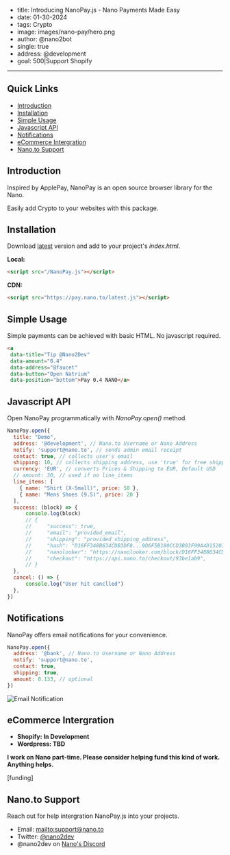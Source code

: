 - title: Introducing NanoPay.js - Nano Payments Made Easy
- date: 01-30-2024
- tags: Crypto
- image: images/nano-pay/hero.png
- author: @nano2bot
- single: true
- address: @development
- goal: 500|Support Shopify

-----

## Quick Links

- [Introduction](#introduction)
- [Installation](#installation)
- [Simple Usage](#simple-started)
- [Javascript API](#javascript-api)
- [Notifications](#notifications)
- [eCommerce Intergration](#e-commerce-intergration)
- [Nano.to Support](#support)

## Introduction

Inspired by ApplePay, NanoPay is an open source browser library for the Nano. 

Easily add Crypto to your websites with this package.

## Installation

Download [latest](https://raw.githubusercontent.com/fwd/nano-pay/master/latest.js) version and add to your project's *index.html*.

**Local:**
```html
<script src="/NanoPay.js"></script>
```

**CDN:**
```html
<script src="https://pay.nano.to/latest.js"></script>
```

## Simple Usage

Simple payments can be achieved with basic HTML. No javascript required. 

```html
<a 
 data-title="Tip @Nano2Dev" 
 data-amount="0.4" 
 data-address="@faucet" 
 data-button="Open Natrium" 
 data-position="bottom">Pay 0.4 NANO</a>
```

## Javascript API

Open NanoPay programmatically with *NanoPay.open()* method.

```javascript
NanoPay.open({ 
  title: "Demo",
  address: '@development', // Nano.to Username or Nano Address
  notify: 'support@nano.to', // sends admin email receipt
  contact: true, // collects user's email
  shipping: 10, // collects shipping address, use 'true' for free shipping
  currency: 'EUR', // converts Prices & Shipping to EUR, Default USD
  // amount: 30, // used if no line_items
  line_items: [
    { name: "Shirt (X-Small)", price: 50 }, 
    { name: "Mens Shoes (9.5)", price: 20 }
  ],
  success: (block) => {
      console.log(block)
      // {
      //     "success": true,
      //     "email": "provided_email",
      //     "shipping": "provided_shipping_address",
      //     "hash": "D16FF348B634CDB3DF8...9D6F5B180CCD3B93F99A4D15203",
      //     "nanolooker": "https://nanolooker.com/block/D16FF348B634CDB3DF8...9D6F5B180CCD3B93F99A4D15203"
      //     "checkout": "https://api.nano.to/checkout/93be1ab9",
      // }
  },
  cancel: () => {
      console.log("User hit canclled")
  },
})
```

## Notifications

NanoPay offers email notifications for your convenience. 

```javascript
NanoPay.open({ 
  address: '@bank', // Nano.to Username or Nano Address
  notify: 'support@nano.to',
  contact: true,
  shipping: true,
  amount: 0.133, // optional
})
```

![Email Notification](../../images/nano-pay/email.png)

## eCommerce Intergration

- **Shopify: In Development**
- **Wordpress: TBD**

**I work on Nano part-time. Please consider helping fund this kind of work. Anything helps.**

[funding]

## Nano.to Support

Reach out for help intergration NanoPay.js into your projects.

- Email: [mailto:support@nano.to](support@nano.to)
- Twitter: [@nano2dev](https://twitter.com/nano2dev)
- @nano2dev on [Nano's Discord](https://discord.com/invite/RNAE2R9) 
